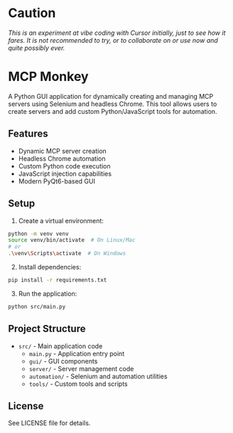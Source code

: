 # Caution

_This is an experiment at vibe coding with Cursor initially, just to see how it fares. It is not recommended to try, or to collaborate on or use now and quite possibly ever._


# MCP Monkey

A Python GUI application for dynamically creating and managing MCP servers using Selenium and headless Chrome. This tool allows users to create servers and add custom Python/JavaScript tools for automation.

## Features
- Dynamic MCP server creation
- Headless Chrome automation
- Custom Python code execution
- JavaScript injection capabilities
- Modern PyQt6-based GUI

## Setup
1. Create a virtual environment:
```bash
python -m venv venv
source venv/bin/activate  # On Linux/Mac
# or
.\venv\Scripts\activate  # On Windows
```

2. Install dependencies:
```bash
pip install -r requirements.txt
```

3. Run the application:
```bash
python src/main.py
```

## Project Structure
- `src/` - Main application code
  - `main.py` - Application entry point
  - `gui/` - GUI components
  - `server/` - Server management code
  - `automation/` - Selenium and automation utilities
  - `tools/` - Custom tools and scripts

## License
See LICENSE file for details.
